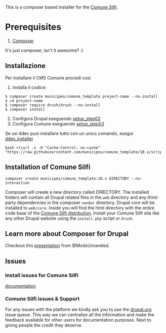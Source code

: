 This is a composer based installer for the [Comune Silfi](https://www.drupal.org/project/comune_silfi).

# Prerequisites

1. [Composer](https://getcomposer.org/download/)

It's just composer, isn't it awesome? :)

## Installazione
Per installare il CMS Comune procedi così
1) Installa il codice:
```shell
$ composer create municipes/comune_template project-name --no-install
$ cd project-name
$ composer require drush/drush --no-install
$ composer install
```
2) Configura Drupal eseguendo [setup_step02](scripts/setup_step02__configure_drupal.sh)
3) Configura Comune eseguendo [setup_step03](scripts/setup_step03__configure_municipes.sh)

Se usi ddev puoi installare tutto con un unico comando, esegui [ddev_installer](scripts/municipes_ddev_installer.sh)
```shell
bash <(curl -s -H "Cache-Control: no-cache" "https://raw.githubusercontent.com/municipes/comune_template/10.x/scripts/municipes_ddev_installer.sh")
```


## Installation of Comune Silfi

```
composer create municipes/comune_template:10.x DIRECTORY --no-interaction
```

Composer will create a new directory called DIRECTORY.
The installed folders will contain all Drupal related files in the `web`
directory and any third-party dependencies in the composer `vendor` directory.
Drupal core will be installed to `web/core`. Inside you will find the
html directory with the entire code base of the [Comune Silfi distribution](https://www.drupal.org/project/comune_silfi).
Install your Comune Silfi site like any other Drupal website using the `install.php` script or `drush`.

## Learn more about Composer for Drupal

Checkout this [presentation](https://docs.google.com/presentation/d/1gxcxT6o47xVrfsZ7ZSQKjBRT-gfE54A1Z9kjvvGHwCo/edit#slide=id.p) from @ModsUnraveled.

## Issues

### Install issues for Comune Silfi
[documentation](https://www.drupal.org/docs/8/distributions/comune-silfi/installing-and-updating)

### Comune Silfi issues & Support
For any issues with the platform we kindly ask you to use the [drupal.org](https://www.drupal.org/project/issues/comune_silfi) issue queue.
This way we can centralise all the information and make the feedback available
for other users for documentation purposes. Next to giving people the credit they deserve.

